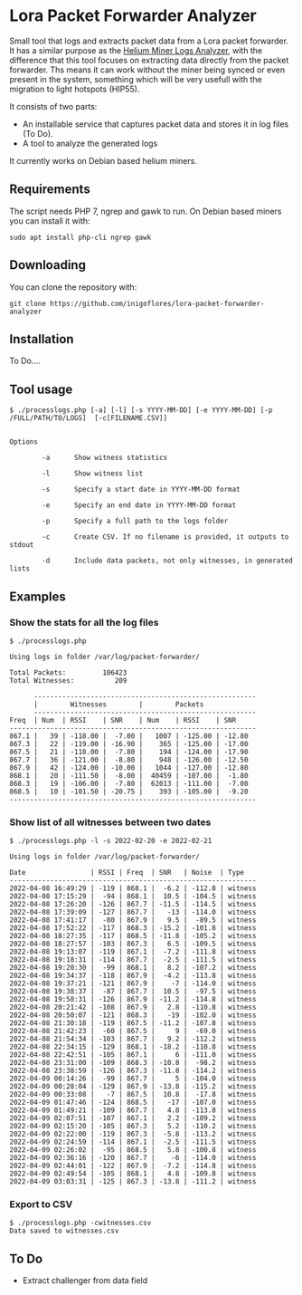 # Lora Packet Forwarder Analyzer

Small tool that logs and extracts packet data from a Lora packet forwarder. 
It has a similar purpose as the [Helium Miner Logs Analyzer](https://github.com/inigoflores/helium-miner-log-analyzer), with the difference that this tool focuses on extracting data directly from the packet forwarder. 
Ths means it can work without the miner being synced or even present in the system, something which will be very usefull with the migration to light hotspots (HIP55).

It consists of two parts: 

* An installable service that captures packet data and stores it in log files (To Do).
* A tool to analyze the generated logs

It currently works on Debian based helium miners. 

## Requirements

The script needs PHP 7, ngrep and gawk to run. On Debian based miners you can install it with:

    sudo apt install php-cli ngrep gawk


## Downloading

You can clone the repository with:

    git clone https://github.com/inigoflores/lora-packet-forwarder-analyzer

## Installation

  To Do....


## Tool usage

    $ ./processlogs.php [-a] [-l] [-s YYYY-MM-DD] [-e YYYY-MM-DD] [-p /FULL/PATH/TO/LOGS]  [-c[FILENAME.CSV]]


    Options

            -a      Show witness statistics

            -l      Show witness list 

            -s      Specify a start date in YYYY-MM-DD format      

            -e      Specify an end date in YYYY-MM-DD format

            -p      Specify a full path to the logs folder

            -c      Create CSV. If no filename is provided, it outputs to stdout

            -d      Include data packets, not only witnesses, in generated lists


## Examples

### Show the stats for all the log files

    $ ./processlogs.php

    Using logs in folder /var/log/packet-forwarder/
    
    Total Packets:         106423
    Total Witnesses:          209
    
          -------------------------------------------------------  
          |        Witnesses        |        Packets               
          -------------------------------------------------------  
    Freq  | Num  | RSSI    | SNR    | Num    | RSSI    | SNR
    -------------------------------------------------------------  
    867.1 |   39 | -118.00 |  -7.00 |   1007 | -125.00 | -12.80
    867.3 |   22 | -119.00 | -16.90 |    365 | -125.00 | -17.00
    867.5 |   21 | -118.00 |  -7.80 |    194 | -124.00 | -17.90
    867.7 |   36 | -121.00 |  -8.80 |    948 | -126.00 | -12.50
    867.9 |   42 | -124.00 | -10.00 |   1044 | -127.00 | -12.80
    868.1 |   20 | -111.50 |  -8.00 |  40459 | -107.00 |  -1.80
    868.3 |   19 | -106.00 |  -7.80 |  62013 | -111.00 |  -7.00
    868.5 |   10 | -101.50 | -20.75 |    393 | -105.00 |  -9.20
    -------------------------------------------------------------  



### Show list of all witnesses between two dates

    $ ./processlogs.php -l -s 2022-02-20 -e 2022-02-21 

    Using logs in folder /var/log/packet-forwarder/
    
    Date                | RSSI | Freq  | SNR   | Noise  | Type
    -------------------------------------------------------------  
    2022-04-08 16:49:29 | -119 | 868.1 |  -6.2 | -112.8 | witness
    2022-04-08 17:15:29 |  -94 | 868.1 |  10.5 | -104.5 | witness
    2022-04-08 17:26:20 | -126 | 867.7 | -11.5 | -114.5 | witness
    2022-04-08 17:39:09 | -127 | 867.7 |   -13 | -114.0 | witness
    2022-04-08 17:41:17 |  -80 | 867.9 |   9.5 |  -89.5 | witness
    2022-04-08 17:52:22 | -117 | 868.3 | -15.2 | -101.8 | witness
    2022-04-08 18:27:35 | -117 | 868.5 | -11.8 | -105.2 | witness
    2022-04-08 18:27:57 | -103 | 867.3 |   6.5 | -109.5 | witness
    2022-04-08 19:13:07 | -119 | 867.1 |  -7.2 | -111.8 | witness
    2022-04-08 19:18:31 | -114 | 867.7 |  -2.5 | -111.5 | witness
    2022-04-08 19:20:30 |  -99 | 868.1 |   8.2 | -107.2 | witness
    2022-04-08 19:34:37 | -118 | 867.9 |  -4.2 | -113.8 | witness
    2022-04-08 19:37:21 | -121 | 867.9 |    -7 | -114.0 | witness
    2022-04-08 19:38:37 |  -87 | 867.7 |  10.5 |  -97.5 | witness
    2022-04-08 19:58:31 | -126 | 867.9 | -11.2 | -114.8 | witness
    2022-04-08 20:21:42 | -108 | 867.9 |   2.8 | -110.8 | witness
    2022-04-08 20:50:07 | -121 | 868.3 |   -19 | -102.0 | witness
    2022-04-08 21:30:18 | -119 | 867.5 | -11.2 | -107.8 | witness
    2022-04-08 21:42:23 |  -60 | 867.5 |     9 |  -69.0 | witness
    2022-04-08 21:54:34 | -103 | 867.7 |   9.2 | -112.2 | witness
    2022-04-08 22:34:15 | -129 | 868.1 | -18.2 | -110.8 | witness
    2022-04-08 22:42:51 | -105 | 867.1 |     6 | -111.0 | witness
    2022-04-08 23:31:00 | -109 | 868.3 | -10.8 |  -98.2 | witness
    2022-04-08 23:38:59 | -126 | 867.3 | -11.8 | -114.2 | witness
    2022-04-09 00:14:26 |  -99 | 867.7 |     5 | -104.0 | witness
    2022-04-09 00:28:04 | -129 | 867.9 | -13.8 | -115.2 | witness
    2022-04-09 00:33:08 |   -7 | 867.5 |  10.8 |  -17.8 | witness
    2022-04-09 01:47:46 | -124 | 868.5 |   -17 | -107.0 | witness
    2022-04-09 01:49:21 | -109 | 867.7 |   4.8 | -113.8 | witness
    2022-04-09 02:07:51 | -107 | 867.1 |   2.2 | -109.2 | witness
    2022-04-09 02:15:20 | -105 | 867.3 |   5.2 | -110.2 | witness
    2022-04-09 02:22:00 | -119 | 867.3 |  -5.8 | -113.2 | witness
    2022-04-09 02:24:59 | -114 | 867.1 |  -2.5 | -111.5 | witness
    2022-04-09 02:26:02 |  -95 | 868.5 |   5.8 | -100.8 | witness
    2022-04-09 02:36:16 | -120 | 867.7 |    -6 | -114.0 | witness
    2022-04-09 02:44:01 | -122 | 867.9 |  -7.2 | -114.8 | witness
    2022-04-09 02:49:54 | -105 | 868.1 |   4.8 | -109.8 | witness
    2022-04-09 03:03:31 | -125 | 867.3 | -13.8 | -111.2 | witness


### Export to CSV

    $ ./processlogs.php -cwitnesses.csv 
    Data saved to witnesses.csv


## To Do

* Extract challenger from data field

